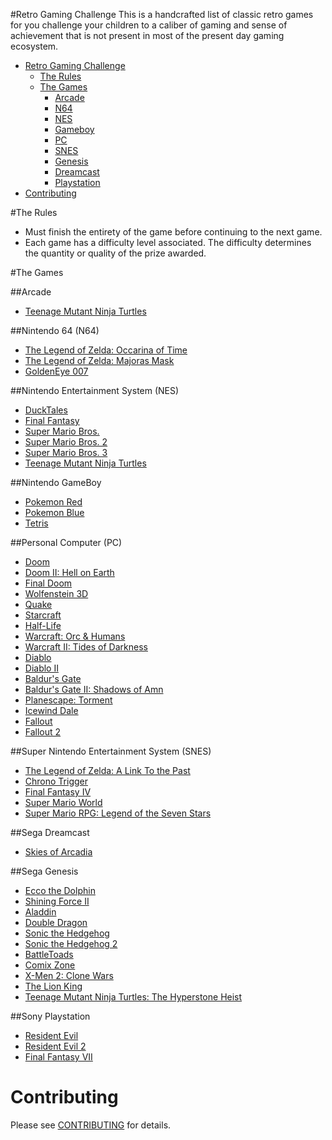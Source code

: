 #Retro Gaming Challenge
This is a handcrafted list of classic retro games for you challenge your children to a caliber of gaming and sense of achievement that is not present in most of the present day gaming ecosystem.

* [Retro Gaming Challenge](#challenge)
  * [The Rules](#rules)
  * [The Games](#games)
	  * [Arcade](#arcade)
	  * [N64](#nintendo-64-n64)
	  * [NES](#nintendo-entertainment-system-nes)
	  * [Gameboy](#nintendo-gameboy)
	  * [PC](#personal-computer-pc)
	  * [SNES](#super-nintendo-entertainment-system-snes)
	  * [Genesis](#sega-genesis)
	  * [Dreamcast](#sega-dreamcast)
	  * [Playstation](#sony-playstation)
* [Contributing](#contributing)

#The Rules
* Must finish the entirety of the game before continuing to the next game.
* Each game has a difficulty level associated.  The difficulty determines the quantity or quality of the prize awarded.

#The Games

##Arcade
* [Teenage Mutant Ninja Turtles](http://en.wikipedia.org/wiki/Teenage_Mutant_Ninja_Turtles_(arcade_game))

##Nintendo 64 (N64)		
* [The Legend of Zelda: Occarina of Time](http://en.wikipedia.org/wiki/The_Legend_of_Zelda:_Ocarina_of_Time)
* [The Legend of Zelda: Majoras Mask](http://en.wikipedia.org/wiki/The_Legend_of_Zelda:_Majora's_Mask)
* [GoldenEye 007](http://en.wikipedia.org/wiki/GoldenEye_007_(1997_video_game))

##Nintendo Entertainment System (NES)
- [DuckTales](http://en.wikipedia.org/wiki/DuckTales_(video_game))
- [Final Fantasy](http://en.wikipedia.org/wiki/Final_Fantasy_(video_game))
- [Super Mario Bros.](http://en.wikipedia.org/wiki/Super_Mario_Bros.)
- [Super Mario Bros. 2](http://en.wikipedia.org/wiki/Super_Mario_Bros._2)
- [Super Mario Bros. 3](http://en.wikipedia.org/wiki/Super_Mario_Bros._3)
- [Teenage Mutant Ninja Turtles](http://en.wikipedia.org/wiki/Teenage_Mutant_Ninja_Turtles_(NES_game))
			
##Nintendo GameBoy	
- [Pokemon Red](http://en.wikipedia.org/wiki/Pok%C3%A9mon_Red_and_Blue)
- [Pokemon Blue](http://en.wikipedia.org/wiki/Pok%C3%A9mon_Red_and_Blue)
- [Tetris](http://en.wikipedia.org/wiki/Tetris)

##Personal Computer (PC)
* [Doom](http://en.wikipedia.org/wiki/Doom_(1993_video_game))
* [Doom II: Hell on Earth](http://en.wikipedia.org/wiki/Doom_II:_Hell_on_Earth)
* [Final Doom](http://en.wikipedia.org/wiki/Final_Doom)
* [Wolfenstein 3D](http://en.wikipedia.org/wiki/Wolfenstein_3D)
* [Quake](http://en.wikipedia.org/wiki/Quake_(video_game))
* [Starcraft](http://en.wikipedia.org/wiki/StarCraft)
* [Half-Life](http://en.wikipedia.org/wiki/Half-Life_(video_game))
* [Warcraft: Orc & Humans](http://en.wikipedia.org/wiki/Warcraft:_Orcs_%26_Humans)
* [Warcraft II: Tides of Darkness](http://en.wikipedia.org/wiki/Warcraft_II:_Tides_of_Darkness)
* [Diablo](http://en.wikipedia.org/wiki/Diablo_(video_game))
* [Diablo II](http://en.wikipedia.org/wiki/Diablo_II)
* [Baldur's Gate](http://en.wikipedia.org/wiki/Baldur's_Gate)
* [Baldur's Gate II: Shadows of Amn](http://en.wikipedia.org/wiki/Baldur%27s_Gate_II:_Shadows_of_Amn)
* [Planescape: Torment](http://en.wikipedia.org/wiki/Planescape:_Torment)
* [Icewind Dale](http://en.wikipedia.org/wiki/Icewind_Dale)
* [Fallout](http://en.wikipedia.org/wiki/Fallout_(video_game))
* [Fallout 2](http://en.wikipedia.org/wiki/Fallout_2)
			
##Super Nintendo Entertainment System (SNES)	
- [The Legend of Zelda: A Link To the Past](http://en.wikipedia.org/wiki/The_Legend_of_Zelda:_A_Link_to_the_Past)
- [Chrono Trigger](http://en.wikipedia.org/wiki/Chrono_Trigger)
- [Final Fantasy IV](http://en.wikipedia.org/wiki/Final_Fantasy_IV)
- [Super Mario World](http://en.wikipedia.org/wiki/Super_Mario_World)
- [Super Mario RPG: Legend of the Seven Stars](http://en.wikipedia.org/wiki/Super_Mario_RPG)

##Sega Dreamcast
* [Skies of Arcadia](http://en.wikipedia.org/wiki/Skies_of_Arcadia)

##Sega Genesis		
* [Ecco the Dolphin](http://en.wikipedia.org/wiki/Ecco_the_Dolphin)
* [Shining Force II](http://en.wikipedia.org/wiki/Shining_Force_II)
* [Aladdin](http://en.wikipedia.org/wiki/Disney%27s_Aladdin_(Virgin_Games))
* [Double Dragon](http://en.wikipedia.org/wiki/Double_Dragon)
* [Sonic the Hedgehog](http://en.wikipedia.org/wiki/Sonic_the_Hedgehog_(1991_video_game))
* [Sonic the Hedgehog 2](http://en.wikipedia.org/wiki/Sonic_the_Hedgehog_2)
* [BattleToads](http://en.wikipedia.org/wiki/Battletoads_(video_game))
* [Comix Zone](http://en.wikipedia.org/wiki/Comix_Zone)
* [X-Men 2: Clone Wars](http://en.wikipedia.org/wiki/X-Men_2:_Clone_Wars)
* [The Lion King](http://en.wikipedia.org/wiki/The_Lion_King_(video_game))
* [Teenage Mutant Ninja Turtles: The Hyperstone Heist](http://en.wikipedia.org/wiki/Teenage_Mutant_Ninja_Turtles:_The_Hyperstone_Heist)

##Sony Playstation
* [Resident Evil](http://en.wikipedia.org/wiki/Resident_Evil_(1996_video_game))
* [Resident Evil 2](http://en.wikipedia.org/wiki/Resident_Evil_2)
* [Final Fantasy VII](http://en.wikipedia.org/wiki/Final_Fantasy_VII)

# Contributing
Please see [CONTRIBUTING](https://github.com/aaronrl/RetroVideoGameChallenge/blob/master/CONTRIBUTING.md) for details.
